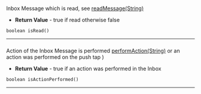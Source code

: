 ###  <a name=""></a>
 Inbox Message which is read, see [readMessage(String)](inbox/PushwooshInbox.md)
 
* **Return Value** - true if read otherwise false
```
boolean isRead()
```
---
###  <a name=""></a>
 Action of the Inbox Message is performed [performAction(String)](inbox/PushwooshInbox.md)
 or an action was performed on the push tap )
 
* **Return Value** - true if an action was performed in the Inbox
```
boolean isActionPerformed()
```
---
